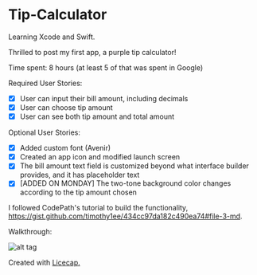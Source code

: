 # Tip-Calculator
Learning Xcode and Swift.

Thrilled to post my first app, a purple tip calculator! 

Time spent: 8 hours (at least 5 of that was spent in Google)

Required User Stories:
  * [x] User can input their bill amount, including decimals 
  * [x] User can choose tip amount 
  * [x] User can see both tip amount and total amount 
  
Optional User Stories:
  * [x] Added custom font (Avenir) 
  * [x] Created an app icon and modified launch screen 
  * [x] The bill amount text field is customized beyond what interface builder provides, and it has placeholder text
  * [x] [ADDED ON MONDAY] The two-tone background color changes according to the tip amount chosen

I followed CodePath's tutorial to build the functionality, https://gist.github.com/timothy1ee/434cc97da182c490ea74#file-3-md.

Walkthrough:

![alt tag](https://raw.github.com/adeysalyards/tip-calculator/master/Images/TipCalculatorDemo.gif)

Created with <a href="http://www.cockos.com/licecap/">Licecap.</a>
